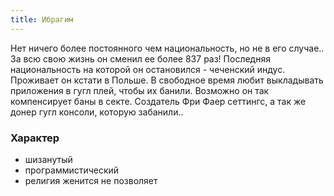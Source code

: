 ```yaml
---
title: Ибрагим
---
```

Нет ничего более постоянного чем национальность, но не в его случае.. За всю свою жизнь он сменил ее более 837 раз! Последняя национальность на которой он остановился - чеченский индус. Проживает он кстати в Польше. В свободное время любит выкладывать приложения в гугл плей, чтобы их банили. Возможно он так компенсирует баны в секте. Создатель Фри Фаер сеттингс, а так же донер гугл консоли, которую забанили..

### Характер

- шизанутый
- программистический
- религия женится не позволяет
